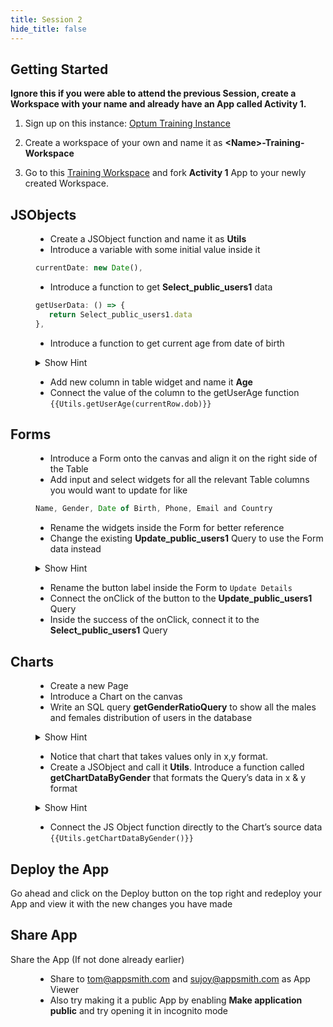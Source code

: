 ```yaml
---
title: Session 2
hide_title: false
---
```


<!-- vale off -->

## Getting Started 

**Ignore this if you were able to attend the previous Session, create a Workspace with your name and already have an App called Activity 1.**

1. Sign up on this instance: [Optum Training Instance](https://training.app.appsmith.com/user/signup)

2. Create a workspace of your own and name it as **\<Name\>-Training-Workspace**

3. Go to this [Training Workspace](https://training.app.appsmith.com/applications?workspaceId=65f83394a687aa57eb42cf0b) and fork **Activity 1** App to your newly created Workspace.

##  JSObjects

<dd>

* Create a JSObject function and name it as **Utils**
* Introduce a variable with some initial value inside it
```jsx
currentDate: new Date(),
```
* Introduce a function to get **Select_public_users1** data
```jsx
getUserData: () => {
   return Select_public_users1.data
},
```
* Introduce a function to get current age from date of birth
<details>
  <summary>Show Hint</summary>
  <div>
    ```jsx
    getUserAge: (dob) => {
        return moment(this.currentDate).diff(moment(dob), ‘years’)
    }
    ```
  </div>
</details>

* Add new column in table widget and name it **Age**
* Connect the value of the column to the getUserAge function
`{{Utils.getUserAge(currentRow.dob)}}`

</dd>

## Forms

<dd>

* Introduce a Form onto the canvas and align it on the right side of the Table
* Add input and select widgets for all the relevant Table columns you would want to update for like 
```jsx
Name, Gender, Date of Birth, Phone, Email and Country
```
* Rename the widgets inside the Form for better reference
* Change the existing **Update_public_users1** Query to use the Form data instead
<details>
  <summary>Show Hint</summary>
  <div>
    ```jsx
    UPDATE public.users SET
    "gender"= '{{Form1.data.gender}}',
    "dob"= '{{Form1.data.dob}}',
    "phone"= '{{Form1.data.phone}}',
    "email"= '{{Form1.data.email}}',
    "country"= '{{Form1.data.country}}',
    "name"= '{{Form1.data.name}}',
    "updated_at"= '{{new Date()}}'
    WHERE "id"= {{Table1.selectedRow.id}};
    ```
    The above is just a sample solution. Ensure you correctly refer to the widgets' names you had renamed inside the Form, inside this **Query** after copy pasting it.
  </div>
</details>

* Rename the button label inside the Form to `Update Details`
* Connect the onClick of the button to the **Update_public_users1** Query
* Inside the success of the onClick, connect it to the **Select_public_users1** Query

</dd>

## Charts

<dd>

* Create a new Page
* Introduce a Chart on the canvas
* Write an SQL query **getGenderRatioQuery** to show all the males and females distribution of users in the database
<details>
  <summary>Show Hint</summary>
  <div>
    ```jsx
    SELECT gender, COUNT(*) FROM public."users" group by gender;
    ```
  </div>
</details>

* Notice that chart that takes values only in x,y format.
* Create a JSObject and call it **Utils**.  Introduce a function called **getChartDataByGender** that formats the Query’s data in x & y format
<details>
  <summary>Show Hint</summary>
  <div>
   ```jsx
    getChartDataByGender: () => {
      return getGenderRatioQuery.data.map(item => {
        return {
          x: item.gender,
          y: item.count
        };
      )
    }
    ```
  </div>
</details>

* Connect the JS Object function directly to the Chart’s source data `{{Utils.getChartDataByGender()}}`

</dd>

## Deploy the App
Go ahead and click on the Deploy button on the top right and redeploy your App and view it with the new changes you have made

## Share App 
Share the App (If not done already earlier)
<dd>

- Share to [tom@appsmith.com](mailto:tom@appsmith.com) and [sujoy@appsmith.com](mailto:sujoy@appsmith.com) as App Viewer
- Also try making it a public App by enabling **Make application public** and try opening it in incognito mode 

</dd>